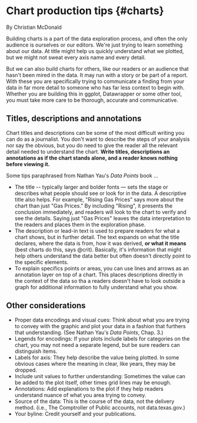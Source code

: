 # Chart production tips {#charts}

By Christian McDonald

Building charts is a part of the data exploration process, and often the only audience is ourselves or our editors. We're just trying to learn something about our data. At title might help us quickly understand what we plotted, but we might not sweat every axis name and every detail.

But we can also build charts for others, like our readers or an audience that hasn't been mired in the data. It may run with a story or be part of a report. With these you are specifically trying to communicate a finding from your data in far more detail to someone who has far less context to begin with. Whether you are building this in ggplot, Datawrapper or some other tool, you must take more care to be thorough, accurate and communicative.

## Titles, descriptions and annotations

Chart titles and descriptions can be some of the most difficult writing you can do as a journalist. You don't want to describe the steps of your analysis nor say the obvious, but you do need to give the reader all the relevant detail needed to understand the chart. **Write titles, descriptions an annotations as if the chart stands alone, and a reader knows nothing before viewing it.**

Some tips paraphrased from Nathan Yau's _Data Points_ book ...

- The title -- typically larger and bolder fonts — sets the stage or describes what people should see or look for in the data. A descriptive title also helps. For example, "Rising Gas Prices" says more about the chart than just "Gas Prices." By including "Rising", it presents the conclusion immediately, and readers will look to the chart to verify and see the details. Saying just "Gas Prices" leaves the data interpretation to the readers and places them in the exploration phase.
- The description or lead-in text is used to prepare readers for what a chart shows, but in further detail. The text expands on what the title declares, where the data is from, how it was derived, **or what it means** (best charts do this, says @crit). Basically, it's information that might help others understand the data better but often doesn't directly point to the specific elements.
- To explain specifics points or areas, you can use lines and arrows as an annotation layer on top of a chart. This places descriptions directly in the context of the data so tha a readers doesn't have to look outside a graph for additional information to fully understand what you show.

## Other considerations

- Proper data encodings and visual cues: Think about what you are trying to convey with the graphic and plot your data in a fashion that furthers that understanding. (See Nathan Yau's _Data Points_, Chap. 3.)
- Legends for encodings: If your plots include labels for categories on the chart, you may not need a separate legend, but be sure readers can distinguish items.
- Labels for axis: They help describe the value being plotted. In some obvious cases where the meaning in clear, like years, they may be dropped.
- Include unit values to further understanding: Sometimes the value can be added to the plot itself, other times grid lines may be enough.
- Annotations: Add explanations to the plot if they help readers understand nuance of what you area trying to convey.
- Source of the data: This is the course of the data, not the delivery method. (i.e., The Comptroller of Public accounts, not data.texas.gov.)
- Your byline: Credit yourself and your publications.
